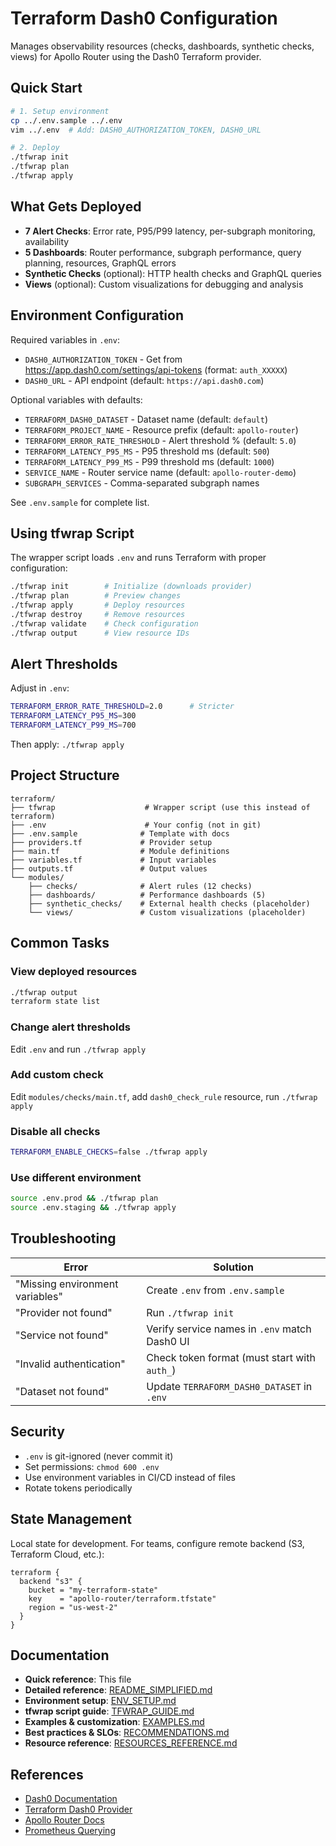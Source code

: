# Terraform Dash0 Configuration

Manages observability resources (checks, dashboards, synthetic checks, views) for Apollo Router using the Dash0 Terraform provider.

## Quick Start

```bash
# 1. Setup environment
cp ../.env.sample ../.env
vim ../.env  # Add: DASH0_AUTHORIZATION_TOKEN, DASH0_URL

# 2. Deploy
./tfwrap init
./tfwrap plan
./tfwrap apply
```

## What Gets Deployed

- **7 Alert Checks**: Error rate, P95/P99 latency, per-subgraph monitoring, availability
- **5 Dashboards**: Router performance, subgraph performance, query planning, resources, GraphQL errors
- **Synthetic Checks** (optional): HTTP health checks and GraphQL queries
- **Views** (optional): Custom visualizations for debugging and analysis

## Environment Configuration

Required variables in `.env`:
- `DASH0_AUTHORIZATION_TOKEN` - Get from https://app.dash0.com/settings/api-tokens (format: `auth_XXXXX`)
- `DASH0_URL` - API endpoint (default: `https://api.dash0.com`)

Optional variables with defaults:
- `TERRAFORM_DASH0_DATASET` - Dataset name (default: `default`)
- `TERRAFORM_PROJECT_NAME` - Resource prefix (default: `apollo-router`)
- `TERRAFORM_ERROR_RATE_THRESHOLD` - Alert threshold % (default: `5.0`)
- `TERRAFORM_LATENCY_P95_MS` - P95 threshold ms (default: `500`)
- `TERRAFORM_LATENCY_P99_MS` - P99 threshold ms (default: `1000`)
- `SERVICE_NAME` - Router service name (default: `apollo-router-demo`)
- `SUBGRAPH_SERVICES` - Comma-separated subgraph names

See `.env.sample` for complete list.

## Using tfwrap Script

The wrapper script loads `.env` and runs Terraform with proper configuration:

```bash
./tfwrap init        # Initialize (downloads provider)
./tfwrap plan        # Preview changes
./tfwrap apply       # Deploy resources
./tfwrap destroy     # Remove resources
./tfwrap validate    # Check configuration
./tfwrap output      # View resource IDs
```

## Alert Thresholds

Adjust in `.env`:
```bash
TERRAFORM_ERROR_RATE_THRESHOLD=2.0      # Stricter
TERRAFORM_LATENCY_P95_MS=300
TERRAFORM_LATENCY_P99_MS=700
```

Then apply: `./tfwrap apply`

## Project Structure

```
terraform/
├── tfwrap                    # Wrapper script (use this instead of terraform)
├── .env                      # Your config (not in git)
├── .env.sample              # Template with docs
├── providers.tf             # Provider setup
├── main.tf                  # Module definitions
├── variables.tf             # Input variables
├── outputs.tf               # Output values
└── modules/
    ├── checks/              # Alert rules (12 checks)
    ├── dashboards/          # Performance dashboards (5)
    ├── synthetic_checks/    # External health checks (placeholder)
    └── views/               # Custom visualizations (placeholder)
```

## Common Tasks

### View deployed resources
```bash
./tfwrap output
terraform state list
```

### Change alert thresholds
Edit `.env` and run `./tfwrap apply`

### Add custom check
Edit `modules/checks/main.tf`, add `dash0_check_rule` resource, run `./tfwrap apply`

### Disable all checks
```bash
TERRAFORM_ENABLE_CHECKS=false ./tfwrap apply
```

### Use different environment
```bash
source .env.prod && ./tfwrap plan
source .env.staging && ./tfwrap apply
```

## Troubleshooting

| Error | Solution |
|-------|----------|
| "Missing environment variables" | Create `.env` from `.env.sample` |
| "Provider not found" | Run `./tfwrap init` |
| "Service not found" | Verify service names in `.env` match Dash0 UI |
| "Invalid authentication" | Check token format (must start with `auth_`) |
| "Dataset not found" | Update `TERRAFORM_DASH0_DATASET` in `.env` |

## Security

- `.env` is git-ignored (never commit it)
- Set permissions: `chmod 600 .env`
- Use environment variables in CI/CD instead of files
- Rotate tokens periodically

## State Management

Local state for development. For teams, configure remote backend (S3, Terraform Cloud, etc.):

```hcl
terraform {
  backend "s3" {
    bucket = "my-terraform-state"
    key    = "apollo-router/terraform.tfstate"
    region = "us-west-2"
  }
}
```

## Documentation

- **Quick reference**: This file
- **Detailed reference**: [README_SIMPLIFIED.md](README_SIMPLIFIED.md)
- **Environment setup**: [ENV_SETUP.md](ENV_SETUP.md)
- **tfwrap script guide**: [TFWRAP_GUIDE.md](TFWRAP_GUIDE.md)
- **Examples & customization**: [EXAMPLES.md](EXAMPLES.md)
- **Best practices & SLOs**: [RECOMMENDATIONS.md](RECOMMENDATIONS.md)
- **Resource reference**: [RESOURCES_REFERENCE.md](RESOURCES_REFERENCE.md)

## References

- [Dash0 Documentation](https://www.dash0.com/documentation)
- [Terraform Dash0 Provider](https://registry.terraform.io/providers/dash0hq/dash0/latest/docs)
- [Apollo Router Docs](https://www.apollographql.com/docs/router/)
- [Prometheus Querying](https://prometheus.io/docs/prometheus/latest/querying/basics/)
